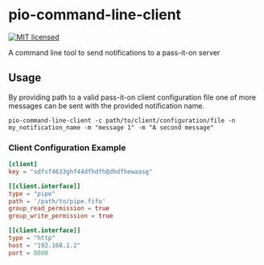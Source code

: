 # pio-command-line-client
[![MIT licensed](https://img.shields.io/crates/l/pio-command-line-client)](./LICENSE)

A command line tool to send notifications to a pass-it-on server

## Usage
By providing path to a valid pass-it-on client configuration file one of more messages can be sent with the provided notification name.

`pio-command-line-client -c path/to/client/configuration/file -n my_notification_name -m "message 1" -m "A second message"`

### Client Configuration Example
```toml
[client]
key = "sdfsf4633ghf44dfhdfhQdhdfhewaasg"

[[client.interface]]
type = "pipe"
path = '/path/to/pipe.fifo'
group_read_permission = true
group_write_permission = true

[[client.interface]]
type = "http"
host = "192.168.1.2"
port = 8080
```
